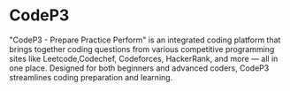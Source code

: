 # CodeP3
"CodeP3 - Prepare Practice Perform" is an integrated coding platform that brings together coding questions from various competitive programming sites like Leetcode,Codechef, Codeforces, HackerRank, and more — all in one place. Designed for both beginners and advanced coders, CodeP3 streamlines coding preparation and learning.

